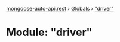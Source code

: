 [mongoose-auto-api.rest](../README.md) › [Globals](../globals.md) › ["driver"](_driver_.md)

# Module: "driver"


